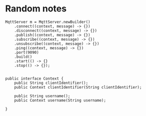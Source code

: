 # Random notes

    MqttServer m = MqttServer.newBuilder()
        .connect((context, message) -> {})
        .disconnect((context, message) -> {})
        .publish((context, message) -> {})
        .subscribe((context, message) -> {})
        .unsubscribe((context, message) -> {})
        .ping((context, message) -> {})
        .port(9090)
        .build()
        .start(() -> {}
        .stop(() -> {});


    public interface Context {
        public String clientIdentifier();
        public Context clientIdentifier(String clientIdentifier);

        public String username();
        public Context username(String username);

    }
